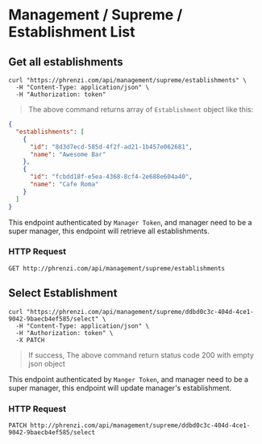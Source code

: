 # Management / Supreme / Establishment List

## Get all establishments

```shell
curl "https://phrenzi.com/api/management/supreme/establishments" \
  -H "Content-Type: application/json" \
  -H "Authorization: token"
```

> The above command returns array of `Establishment` object like this:

```json
{
  "establishments": [
    {
      "id": "8d3d7ecd-585d-4f2f-ad21-1b457e062681",
      "name": "Awesome Bar"
    },
    {
      "id": "fcbdd18f-e5ea-4368-8cf4-2e688e604a40",
      "name": "Cafe Roma"
    }
  ]
}
```

This endpoint authenticated by `Manager Token`, and manager need to be a super manager, this endpoint will retrieve all establishments.

### HTTP Request

`GET http://phrenzi.com/api/management/supreme/establishments`

## Select Establishment

```shell
curl "https://phrenzi.com/api/management/supreme/ddbd0c3c-404d-4ce1-9042-9baecb4ef585/select" \
  -H "Content-Type: application/json" \
  -H "Authorization: token" \
  -X PATCH
```

> If success, The above command return status code 200 with empty json object

This endpoint authenticated by `Manger Token`, and manager need to be a super manager, this endpoint will update manager's establishment.

### HTTP Request

`PATCH http://phrenzi.com/api/management/supreme/ddbd0c3c-404d-4ce1-9042-9baecb4ef585/select`
